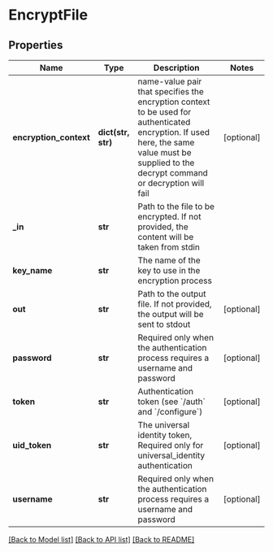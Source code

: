 # EncryptFile

## Properties
Name | Type | Description | Notes
------------ | ------------- | ------------- | -------------
**encryption_context** | **dict(str, str)** | name-value pair that specifies the encryption context to be used for authenticated encryption. If used here, the same value must be supplied to the decrypt command or decryption will fail | [optional] 
**_in** | **str** | Path to the file to be encrypted. If not provided, the content will be taken from stdin | 
**key_name** | **str** | The name of the key to use in the encryption process | 
**out** | **str** | Path to the output file. If not provided, the output will be sent to stdout | [optional] 
**password** | **str** | Required only when the authentication process requires a username and password | [optional] 
**token** | **str** | Authentication token (see &#x60;/auth&#x60; and &#x60;/configure&#x60;) | [optional] 
**uid_token** | **str** | The universal identity token, Required only for universal_identity authentication | [optional] 
**username** | **str** | Required only when the authentication process requires a username and password | [optional] 

[[Back to Model list]](../README.md#documentation-for-models) [[Back to API list]](../README.md#documentation-for-api-endpoints) [[Back to README]](../README.md)



